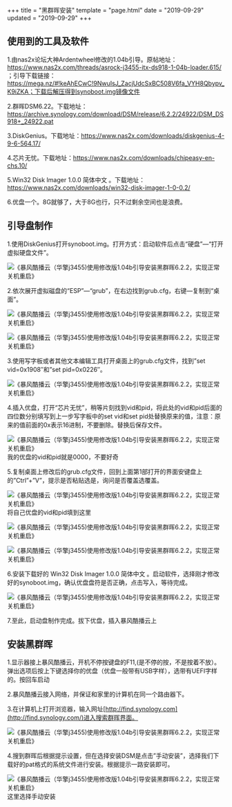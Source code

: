+++
title = "黑群晖安装"
template = "page.html"
date = "2019-09-29"
updated = "2019-09-29"
+++


## 使用到的工具及软件

1.由nas2x论坛大神Ardentwheel修改的1.04b引导。原帖地址： https://www.nas2x.com/threads/asrock-j3455-itx-ds918-1-04b-loader.615/ ；引导下载链接：https://mega.nz/#!keAhECwC!9NwuIsJ_ZacjUdcSxBC508V6fa_VYH8Qbypv_K9iZKA；下载后解压得到synoboot.img镜像文件

2.群晖DSM6.22。下载地址：https://archive.synology.com/download/DSM/release/6.2.2/24922/DSM_DS918+_24922.pat

3.DiskGenius。下载地址：https://www.nas2x.com/downloads/diskgenius-4-9-6-564.17/

4.芯片无忧。下载地址：https://www.nas2x.com/downloads/chipeasy-en-chs.10/

5.Win32 Disk Imager 1.0.0 简体中文 。下载地址：https://www.nas2x.com/downloads/win32-disk-imager-1-0-0.2/

6.优盘一个。8G就够了，大于8G也行，只不过剩余空间也是浪费。

## 引导盘制作

1.使用DiskGenius打开synoboot.img。打开方式：启动软件后点击“硬盘”—“打开虚拟硬盘文件”。

![《暴风酷播云（华擎j3455)使用修改版1.04b引导安装黑群晖6.2.2，实现正常关机重启》](assets/1-1.png)

2.依次展开虚拟磁盘的“ESP”—“grub”，在右边找到grub.cfg，右键—复制到“桌面”。

![《暴风酷播云（华擎j3455)使用修改版1.04b引导安装黑群晖6.2.2，实现正常关机重启》](assets/3-1.png)

![《暴风酷播云（华擎j3455)使用修改版1.04b引导安装黑群晖6.2.2，实现正常关机重启》](assets/4-1.png)

3.使用写字板或者其他文本编辑工具打开桌面上的grub.cfg文件，找到”set vid=0x1908″和”set pid=0x0226″。

![《暴风酷播云（华擎j3455)使用修改版1.04b引导安装黑群晖6.2.2，实现正常关机重启》](assets/5.png)

4.插入优盘，打开“芯片无忧”，稍等片刻找到vid和pid，将此处的vid和pid后面的四位数分别填写到上一步写字板中的set vid和set pid处替换原来的值，注意：原来的值前面的0x表示16进制，不要删除。替换后保存文件。

![《暴风酷播云（华擎j3455)使用修改版1.04b引导安装黑群晖6.2.2，实现正常关机重启》](assets/6.png)我的优盘的vid和pid就是0000，不要好奇

5.复制桌面上修改后的grub.cfg文件，回到上面第1部打开的界面安键盘上的”Ctrl”+”V”，提示是否粘贴选是，询问是否覆盖选覆盖。

![《暴风酷播云（华擎j3455)使用修改版1.04b引导安装黑群晖6.2.2，实现正常关机重启》](assets/7.png)将自己优盘的vid和pid填到这里

![《暴风酷播云（华擎j3455)使用修改版1.04b引导安装黑群晖6.2.2，实现正常关机重启》](assets/8.png)

![《暴风酷播云（华擎j3455)使用修改版1.04b引导安装黑群晖6.2.2，实现正常关机重启》](assets/9.png)

6.安装下载好的 Win32 Disk Imager 1.0.0 简体中文 。启动软件，选择刚才修改好的synoboot.img，确认优盘盘符是否正确，点击写入，等待完成。

![《暴风酷播云（华擎j3455)使用修改版1.04b引导安装黑群晖6.2.2，实现正常关机重启》](assets/10.png)

7.至此，启动盘制作完成。拔下优盘，插入暴风酷播云上

## 安装黑群晖

1.显示器接上暴风酷播云，开机不停按键盘的F11,(是不停的按，不是按着不放）。弹出选项后按上下键选择你的优盘（优盘一般带有USB字样），选带有UEFI字样的。按回车启动

2.暴风酷播云接入网络，并保证和家里的计算机在同一个路由器下。

3.在计算机上打开浏览器，输入网址[http://find.synology.com](http://find.synology.com/)进入搜索群晖界面。

![《暴风酷播云（华擎j3455)使用修改版1.04b引导安装黑群晖6.2.2，实现正常关机重启》](assets/11.png)

4.搜到群晖后根据提示设置，但在选择安装DSM是点击”手动安装”，选择我们下载好的pat格式的系统文件进行安装。根据提示一路安装即可。

![《暴风酷播云（华擎j3455)使用修改版1.04b引导安装黑群晖6.2.2，实现正常关机重启》](assets/12.png)这里选择手动安装